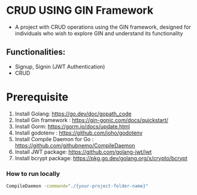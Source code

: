 # CRUD USING GIN Framework
- A project with CRUD operations using the GIN framework, designed for individuals who wish to explore GIN and understand its functionality

## Functionalities: 
 - Signup, Signin (JWT Authentication)
 - CRUD

# Prerequisite
1. Install Golang: https://go.dev/doc/gopath_code
2. Install Gin framework : https://gin-gonic.com/docs/quickstart/
3. Install Gorm: https://gorm.io/docs/update.html
4. Install godotenv : https://github.com/joho/godotenv
5. Install Compile Daemon for Go : https://github.com/githubnemo/CompileDaemon
6. Install JWT package: https://github.com/golang-jwt/jwt
7. Install bcrypt package: https://pkg.go.dev/golang.org/x/crypto/bcrypt

### How to run locally
```bash
CompileDaemon -command="./{your-project-folder-name}"
```
